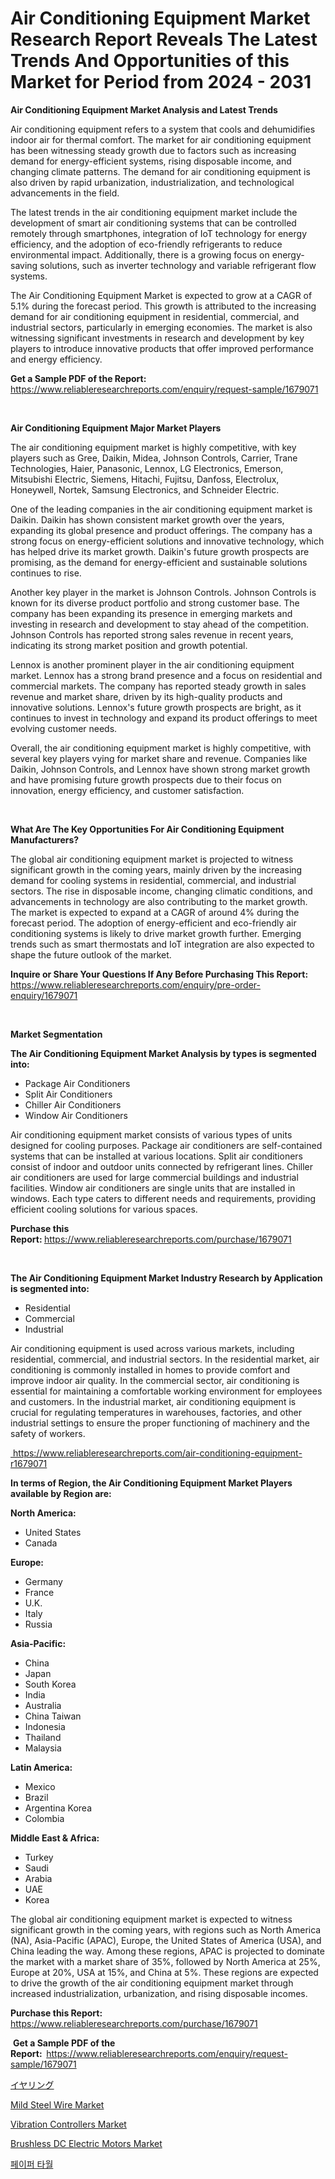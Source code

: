 <p><h1>Air Conditioning Equipment Market Research Report Reveals The Latest Trends And Opportunities of this Market for Period from 2024 - 2031</h1></p><p><strong>Air Conditioning Equipment Market Analysis and Latest Trends</strong></p>
<p><p>Air conditioning equipment refers to a system that cools and dehumidifies indoor air for thermal comfort. The market for air conditioning equipment has been witnessing steady growth due to factors such as increasing demand for energy-efficient systems, rising disposable income, and changing climate patterns. The demand for air conditioning equipment is also driven by rapid urbanization, industrialization, and technological advancements in the field.</p><p>The latest trends in the air conditioning equipment market include the development of smart air conditioning systems that can be controlled remotely through smartphones, integration of IoT technology for energy efficiency, and the adoption of eco-friendly refrigerants to reduce environmental impact. Additionally, there is a growing focus on energy-saving solutions, such as inverter technology and variable refrigerant flow systems.</p><p>The Air Conditioning Equipment Market is expected to grow at a CAGR of 5.1% during the forecast period. This growth is attributed to the increasing demand for air conditioning equipment in residential, commercial, and industrial sectors, particularly in emerging economies. The market is also witnessing significant investments in research and development by key players to introduce innovative products that offer improved performance and energy efficiency.</p></p>
<p><strong>Get a Sample PDF of the Report:&nbsp;</strong> <a href="https://www.reliableresearchreports.com/enquiry/request-sample/1679071">https://www.reliableresearchreports.com/enquiry/request-sample/1679071</a></p>
<p>&nbsp;</p>
<p><strong>Air Conditioning Equipment Major Market Players</strong></p>
<p><p>The air conditioning equipment market is highly competitive, with key players such as Gree, Daikin, Midea, Johnson Controls, Carrier, Trane Technologies, Haier, Panasonic, Lennox, LG Electronics, Emerson, Mitsubishi Electric, Siemens, Hitachi, Fujitsu, Danfoss, Electrolux, Honeywell, Nortek, Samsung Electronics, and Schneider Electric.</p><p>One of the leading companies in the air conditioning equipment market is Daikin. Daikin has shown consistent market growth over the years, expanding its global presence and product offerings. The company has a strong focus on energy-efficient solutions and innovative technology, which has helped drive its market growth. Daikin's future growth prospects are promising, as the demand for energy-efficient and sustainable solutions continues to rise.</p><p>Another key player in the market is Johnson Controls. Johnson Controls is known for its diverse product portfolio and strong customer base. The company has been expanding its presence in emerging markets and investing in research and development to stay ahead of the competition. Johnson Controls has reported strong sales revenue in recent years, indicating its strong market position and growth potential.</p><p>Lennox is another prominent player in the air conditioning equipment market. Lennox has a strong brand presence and a focus on residential and commercial markets. The company has reported steady growth in sales revenue and market share, driven by its high-quality products and innovative solutions. Lennox's future growth prospects are bright, as it continues to invest in technology and expand its product offerings to meet evolving customer needs.</p><p>Overall, the air conditioning equipment market is highly competitive, with several key players vying for market share and revenue. Companies like Daikin, Johnson Controls, and Lennox have shown strong market growth and have promising future growth prospects due to their focus on innovation, energy efficiency, and customer satisfaction.</p></p>
<p>&nbsp;</p>
<p><strong>What Are The Key Opportunities For Air Conditioning Equipment Manufacturers?</strong></p>
<p><p>The global air conditioning equipment market is projected to witness significant growth in the coming years, mainly driven by the increasing demand for cooling systems in residential, commercial, and industrial sectors. The rise in disposable income, changing climatic conditions, and advancements in technology are also contributing to the market growth. The market is expected to expand at a CAGR of around 4% during the forecast period. The adoption of energy-efficient and eco-friendly air conditioning systems is likely to drive market growth further. Emerging trends such as smart thermostats and IoT integration are also expected to shape the future outlook of the market.</p></p>
<p><strong>Inquire or Share Your Questions If Any Before Purchasing This Report:</strong> <a href="https://www.reliableresearchreports.com/enquiry/pre-order-enquiry/1679071">https://www.reliableresearchreports.com/enquiry/pre-order-enquiry/1679071</a></p>
<p>&nbsp;</p>
<p><strong>Market Segmentation</strong></p>
<p><strong>The Air Conditioning Equipment Market Analysis by types is segmented into:</strong></p>
<p><ul><li>Package Air Conditioners</li><li>Split Air Conditioners</li><li>Chiller Air Conditioners</li><li>Window Air Conditioners</li></ul></p>
<p><p>Air conditioning equipment market consists of various types of units designed for cooling purposes. Package air conditioners are self-contained systems that can be installed at various locations. Split air conditioners consist of indoor and outdoor units connected by refrigerant lines. Chiller air conditioners are used for large commercial buildings and industrial facilities. Window air conditioners are single units that are installed in windows. Each type caters to different needs and requirements, providing efficient cooling solutions for various spaces.</p></p>
<p><strong>Purchase this Report:&nbsp;</strong><a href="https://www.reliableresearchreports.com/purchase/1679071">https://www.reliableresearchreports.com/purchase/1679071</a></p>
<p>&nbsp;</p>
<p><strong>The Air Conditioning Equipment Market Industry Research by Application is segmented into:</strong></p>
<p><ul><li>Residential</li><li>Commercial</li><li>Industrial</li></ul></p>
<p><p>Air conditioning equipment is used across various markets, including residential, commercial, and industrial sectors. In the residential market, air conditioning is commonly installed in homes to provide comfort and improve indoor air quality. In the commercial sector, air conditioning is essential for maintaining a comfortable working environment for employees and customers. In the industrial market, air conditioning equipment is crucial for regulating temperatures in warehouses, factories, and other industrial settings to ensure the proper functioning of machinery and the safety of workers.</p></p>
<p><a href="https://www.reliableresearchreports.com/air-conditioning-equipment-r1679071">&nbsp;https://www.reliableresearchreports.com/air-conditioning-equipment-r1679071</a></p>
<p><strong>In terms of Region, the Air Conditioning Equipment Market Players available by Region are:</strong></p>
<p>
    <p> <strong> North America: </strong>
        <ul>
            <li>United States</li>
            <li>Canada</li>
        </ul>
        </p> 
    <p> <strong> Europe: </strong>
        <ul>
            <li>Germany</li>
            <li>France</li>
            <li>U.K.</li>
            <li>Italy</li>
            <li>Russia</li>
        </ul>
        </p> 
    <p> <strong> Asia-Pacific: </strong>
        <ul>
            <li>China</li>
            <li>Japan</li>
            <li>South Korea</li>
            <li>India</li>
            <li>Australia</li>
            <li>China Taiwan</li>
            <li>Indonesia</li>
            <li>Thailand</li>
            <li>Malaysia</li>
        </ul>
        </p> 
    <p> <strong> Latin America: </strong>
        <ul>
            <li>Mexico</li>
            <li>Brazil</li>
            <li>Argentina Korea</li>
            <li>Colombia</li>
        </ul>
        </p> 
    <p> <strong> Middle East & Africa: </strong>
        <ul>
            <li>Turkey</li>
            <li>Saudi</li>
            <li>Arabia</li>
            <li>UAE</li>
            <li>Korea</li>
        </ul>
    </p>
    </p>
<p><p>The global air conditioning equipment market is expected to witness significant growth in the coming years, with regions such as North America (NA), Asia-Pacific (APAC), Europe, the United States of America (USA), and China leading the way. Among these regions, APAC is projected to dominate the market with a market share of 35%, followed by North America at 25%, Europe at 20%, USA at 15%, and China at 5%. These regions are expected to drive the growth of the air conditioning equipment market through increased industrialization, urbanization, and rising disposable incomes.</p></p>
<p><strong>Purchase this Report: </strong><a href="https://www.reliableresearchreports.com/purchase/1679071">https://www.reliableresearchreports.com/purchase/1679071</a></p>
<p>&nbsp;<strong>Get a Sample PDF of the Report:&nbsp;&nbsp;</strong><a href="https://www.reliableresearchreports.com/enquiry/request-sample/1679071">https://www.reliableresearchreports.com/enquiry/request-sample/1679071</a></p>
<p><strong></strong></p>
<p><p><a href="https://github.com/moulafa/Market-Research-Report-List-1/blob/main/225904331879.md">イヤリング</a></p><p><a href="https://issuu.com/reportprime-2/docs/mild-steel-wire-market-size-2030.pptx">Mild Steel Wire Market</a></p><p><a href="https://github.com/jaidynmorantestelletmjzya/Market-Research-Report-List-2/blob/main/vibration-controllers-market.md">Vibration Controllers Market</a></p><p><a href="https://github.com/ruddyyedelwadw/Market-Research-Report-List-2/blob/main/brushless-dc-electric-motors-market.md">Brushless DC Electric Motors Market</a></p><p><a href="https://medium.com/@joananitzsche/%ED%8E%98%EC%9D%B4%ED%8D%BC-%ED%83%80%EC%98%AC-%EC%8B%9C%EC%9E%A5-%EA%B7%9C%EB%AA%A8%EC%99%80-%EC%8B%9C%EC%9E%A5-%EB%8F%99%ED%96%A5-%EC%99%84%EC%A0%84%ED%95%9C-%EC%82%B0%EC%97%85-%EA%B0%9C%EC%9A%94-2024%EB%85%84%EB%B6%80%ED%84%B0-2031%EB%85%84-43e2cd494edc">페이퍼 타월</a></p></p>